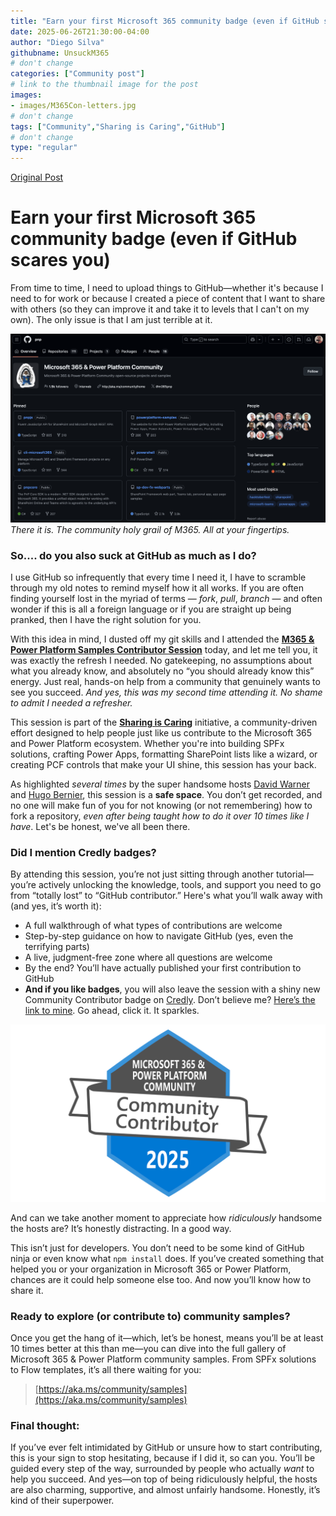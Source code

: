 ```yaml
---
title: "Earn your first Microsoft 365 community badge (even if GitHub scares you)"
date: 2025-06-26T21:30:00-04:00
author: "Diego Silva"
githubname: UnsuckM365
# don't change
categories: ["Community post"]
# link to the thumbnail image for the post
images:
- images/M365Con-letters.jpg
# don't change
tags: ["Community","Sharing is Caring","GitHub"]
# don't change
type: "regular"
---
```


[Original Post](https://unsuckm365.com/2025/06/23/earn-your-first-microsoft-365-community-badge-even-if-github-scares-you/)

# Earn your first Microsoft 365 community badge (even if GitHub scares you)

From time to time, I need to upload things to GitHub—whether it's because I need to for work or because I created a piece of content that I want to share with others (so they can improve it and take it to levels that I can't on my own). The only issue is that I am just terrible at it.

![There it is. The community holy grail of M365. All at your fingertips.](images/pnp-github-badge.png)  
*There it is. The community holy grail of M365. All at your fingertips.*

### So.... do you also suck at GitHub as much as I do?

I use GitHub so infrequently that every time I need it, I have to scramble through my old notes to remind myself how it all works. If you are often finding yourself lost in the myriad of terms — *fork*, *pull*, *branch* — and often wonder if this is all a foreign language or if you are straight up being pranked, then I have the right solution for you.

With this idea in mind, I dusted off my git skills and I attended the [**M365 & Power Platform Samples Contributor Session**](https://aka.ms/sharingiscaring/samplescontributor) today, and let me tell you, it was exactly the refresh I needed. No gatekeeping, no assumptions about what you already know, and absolutely no “you should already know this” energy. Just real, hands-on help from a community that genuinely wants to see you succeed. *And yes, this was my second time attending it. No shame to admit I needed a refresher.*

This session is part of the [**Sharing is Caring**](https://aka.ms/sharing-is-caring) initiative, a community-driven effort designed to help people just like us contribute to the Microsoft 365 and Power Platform ecosystem. Whether you're into building SPFx solutions, crafting Power Apps, formatting SharePoint lists like a wizard, or creating PCF controls that make your UI shine, this session has your back.

As highlighted *several times* by the super handsome hosts [David Warner](https://warner.digital/) and [Hugo Bernier](https://tahoeninja.blog/), this session is a **safe space**. You don’t get recorded, and no one will make fun of you for not knowing (or not remembering) how to fork a repository, *even after being taught how to do it over 10 times like I have*. Let's be honest, we've all been there.

### Did I mention Credly badges?

By attending this session, you’re not just sitting through another tutorial—you’re actively unlocking the knowledge, tools, and support you need to go from “totally lost” to “GitHub contributor.” Here's what you’ll walk away with (and yes, it’s worth it):

- A full walkthrough of what types of contributions are welcome  
- Step-by-step guidance on how to navigate GitHub (yes, even the terrifying parts)  
- A live, judgment-free zone where all questions are welcome  
- By the end? You’ll have actually published your first contribution to GitHub  
- **And if you like badges**, you will also leave the session with a shiny new Community Contributor badge on [Credly](https://www.credly.com/badges/a58802eb-39b1-4a6f-9c57-37febeb9eb77/public_url). Don’t believe me? [Here’s the link to mine](https://www.credly.com/badges/a58802eb-39b1-4a6f-9c57-37febeb9eb77/public_url). Go ahead, click it. It sparkles.

[![Community Contributor badge](images/community-contributor-2025-blog.png)](https://www.credly.com/badges/a58802eb-39b1-4a6f-9c57-37febeb9eb77/public_url)

And can we take another moment to appreciate how *ridiculously* handsome the hosts are? It’s honestly distracting. In a good way.

This isn’t just for developers. You don’t need to be some kind of GitHub ninja or even know what `npm install` does. If you’ve created something that helped you or your organization in Microsoft 365 or Power Platform, chances are it could help someone else too. And now you’ll know how to share it.

### Ready to explore (or contribute to) community samples?

Once you get the hang of it—which, let’s be honest, means you’ll be at least 10 times better at this than me—you can dive into the full gallery of Microsoft 365 & Power Platform community samples. From SPFx solutions to Flow templates, it’s all there waiting for you:

> [https://aka.ms/community/samples](https://aka.ms/community/samples)

### Final thought:

If you’ve ever felt intimidated by GitHub or unsure how to start contributing, this is your sign to stop hesitating, because if I did it, so can you. You’ll be guided every step of the way, surrounded by people who actually *want* to help you succeed. And yes—on top of being ridiculously helpful, the hosts are also charming, supportive, and almost unfairly handsome. Honestly, it’s kind of their superpower.
